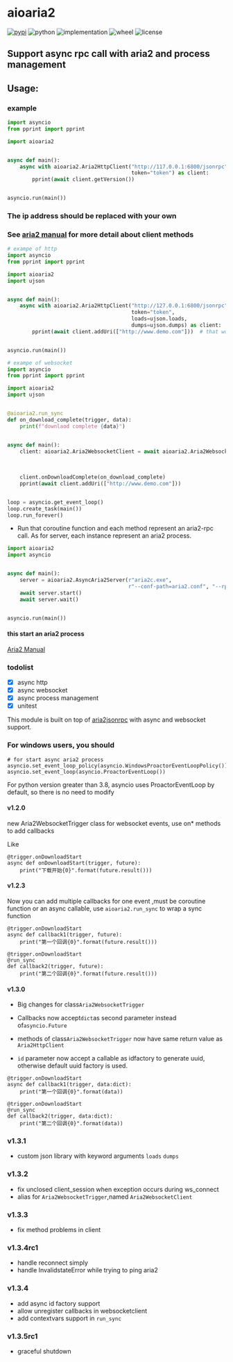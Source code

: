 # aioaria2


[![pypi](https://img.shields.io/pypi/v/aioaria2.svg)](https://pypi.org/project/aioaria2/)
![python](https://img.shields.io/pypi/pyversions/aioaria2)
![implementation](https://img.shields.io/pypi/implementation/aioaria2)
![wheel](https://img.shields.io/pypi/wheel/aioaria2)
![license](https://img.shields.io/github/license/synodriver/aioaria2.svg)

## Support async rpc call with aria2 and process management

## Usage:

### example

```python
import asyncio
from pprint import pprint

import aioaria2


async def main():
    async with aioaria2.Aria2HttpClient("http://117.0.0.1:6800/jsonrpc",
                                        token="token") as client:
        pprint(await client.getVersion())


asyncio.run(main())
```

### The ip address should be replaced with your own

### See [aria2 manual](http://aria2.github.io/manual/en/html/) for more detail about client methods

```python
# exampe of http
import asyncio
from pprint import pprint

import aioaria2
import ujson


async def main():
    async with aioaria2.Aria2HttpClient("http://127.0.0.1:6800/jsonrpc",
                                        token="token",
                                        loads=ujson.loads,
                                        dumps=ujson.dumps) as client:
        pprint(await client.addUri(["http://www.demo.com"]))  # that would start downloading


asyncio.run(main())
```

```python
# exampe of websocket
import asyncio
from pprint import pprint

import aioaria2
import ujson


@aioaria2.run_sync
def on_download_complete(trigger, data):
    print(f"downlaod complete {data}")


async def main():
    client: aioaria2.Aria2WebsocketClient = await aioaria2.Aria2WebsocketClient.new("http://127.0.0.1:6800/jsonrpc",
                                                                                      token="token",
                                                                                      loads=ujson.loads,
                                                                                      dumps=ujson.dumps)
    client.onDownloadComplete(on_download_complete)
    pprint(await client.addUri(["http://www.demo.com"]))


loop = asyncio.get_event_loop()
loop.create_task(main())
loop.run_forever()
```

- Run that coroutine function and each method represent an aria2-rpc call. As for server, each instance represent an aria2 process.

```python
import aioaria2
import asyncio


async def main():
    server = aioaria2.AsyncAria2Server(r"aria2c.exe",
                                       r"--conf-path=aria2.conf", "--rpc-secret=admin", daemon=True)
    await server.start()
    await server.wait()


asyncio.run(main())
```

#### this start an aria2 process

[Aria2 Manual](http://aria2.github.io/manual/en/html/)

### todolist

- [x] async http
- [x] async websocket
- [x] async process management
- [x] unitest

This module is built on top of [aria2jsonrpc](https://xyne.archlinux.ca/projects/python3-aria2jsonrpc)
with async and websocket support.

### For windows users, you should

```
# for start async aria2 process
asyncio.set_event_loop_policy(asyncio.WindowsProactorEventLoopPolicy())
asyncio.set_event_loop(asyncio.ProactorEventLoop())
```

For python version greater than 3.8, asyncio uses ProactorEventLoop by default, so there is no need to modify

#### v1.2.0

new Aria2WebsocketTrigger class for websocket events, use on* methods to add callbacks

Like

```
@trigger.onDownloadStart
async def onDownloadStart(trigger, future):
    print("下载开始{0}".format(future.result()))
```

#### v1.2.3

Now you can add multiple callbacks for one event ,must be coroutine function or an async callable, use ```aioaria2.run_sync``` to wrap a sync function

```
@trigger.onDownloadStart
async def callback1(trigger, future):
    print("第一个回调{0}".format(future.result()))

@trigger.onDownloadStart
@run_sync
def callback2(trigger, future):
    print("第二个回调{0}".format(future.result()))
```

#### v1.3.0

* Big changes for class```Aria2WebsocketTrigger```

* Callbacks now accept```dict```as second parameter instead of```asyncio.Future```
* methods of class```Aria2WebsocketTrigger``` now have same return value as ```Aria2HttpClient```
* ```id``` parameter now accept a callable as idfactory to generate uuid, otherwise default uuid factory is used.


```
@trigger.onDownloadStart
async def callback1(trigger, data:dict):
    print("第一个回调{0}".format(data))

@trigger.onDownloadStart
@run_sync
def callback2(trigger, data:dict):
    print("第二个回调{0}".format(data))
```

### v1.3.1

* custom json library with keyword arguments ```loads``` ```dumps```

### v1.3.2

* fix  unclosed client_session when exception occurs during ws_connect
* alias for ```Aria2WebsocketTrigger```,named ```Aria2WebsocketClient```

### v1.3.3

* fix method problems in client

### v1.3.4rc1

* handle reconnect simply
* handle InvalidstateError while trying to ping aria2

### v1.3.4

* add async id factory support
* allow unregister callbacks in websocketclient
* add contextvars support in ```run_sync```

### v1.3.5rc1

* graceful shutdown